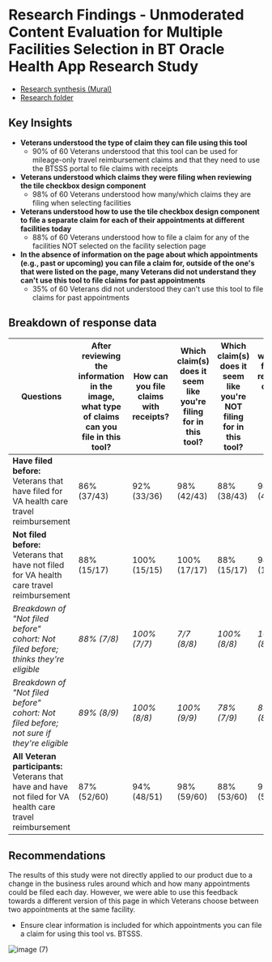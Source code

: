 # Research Findings - Unmoderated Content Evaluation for Multiple Facilities Selection in BT Oracle Health App Research Study

- [Research synthesis (Mural)](https://app.mural.co/t/departmentofveteransaffairs9999/m/departmentofveteransaffairs9999/1715965696451/66115023065835cadd05eeb75a64cb066975362e?showAddTemplatePopup=true)
- [Research folder](https://github.com/department-of-veterans-affairs/va.gov-team/tree/master/products/health-care/checkin/research/2024-04%20Unmoderated%20Content%20Evaluation%20for%20Multiple%20Facilities%20Selection%20in%20BT%20Oracle%20Health%20App)

## Key Insights

- **Veterans understood the type of claim they can file using this tool**
  - 90% of 60 Veterans understood that this tool can be used for mileage-only travel reimbursement claims and that they need to use the BTSSS portal to file claims with receipts
- **Veterans understood which claims they were filing when reviewing the tile checkbox design component**
  - 98% of 60 Veterans understood how many/which claims they are filing when selecting facilities
- **Veterans understood how to use the tile checkbox design component to file a separate claim for each of their appointments at different facilities today**
  - 88% of 60 Veterans  understood how to file a claim for any of the facilities NOT selected on the facility selection page
- **In the absence of information on the page about which appointments (e.g., past or upcoming) you can file a claim for, outside of the one's that were listed on the page, many Veterans did not understand they can't use this tool to file claims for past appointments**
  - 35% of 60 Veterans did not understood they can't use this tool to file claims for past appointments

## Breakdown of response data

| Questions  | After reviewing the information in the image, what type of claims can you file in this tool? | How can you file claims with receipts?  | Which claim(s) does it seem like you're filing for in this tool?  | Which claim(s) does it seem like you're NOT filing for in this tool?   | If you wanted to file your remaining claim(s) later today, how would you do that? | If you wanted to file your remaining claim(s) next week, how would you do that?  | Total |
| ------------- | ------------- | ------------- | ------------- | ------------- | ------------- | ------------- | ------------- |
| **Have filed before:** Veterans that have filed for VA health care travel reimbursement  | 86% (37/43) | 92% (33/36) | 98% (42/43) | 88% (38/43) | 98% (42/43)  | 67% (29/43)  | 88% (221/251)  |
| **Not filed before:** Veterans that have not filed for VA health care travel reimbursement  | 88% (15/17)  | 100% (15/15)  | 100% (17/17) | 88% (15/17)  | 94% (16/17)  | 59% (10/17)  | 88% (88/100) |
| _Breakdown of "Not filed before" cohort: Not filed before; thinks they're eligible_  | _88% (7/8)_  | _100% (7/7)_  | _7/7 (8/8)_  | _100% (8/8)_  | _100% (8/8)_  | _50% (4/8)_  | _89% (42/47)_  |
| _Breakdown of "Not filed before" cohort: Not filed before; not sure if they're eligible_  | _89% (8/9)_  | _100% (8/8)_  | _100% (9/9)_  | _78% (7/9)_  | _89% (8/9)_  | _67% (6/9)_  | _87% (46/53)_  |
| **All Veteran participants:** Veterans that have and have not filed for VA health care travel reimbursement  | 87% (52/60)  | 94% (48/51)  | 98% (59/60)  | 88% (53/60)  | 97% (58/60)  | 65% (39/60)  | 88% (309/351)  |

## Recommendations
The results of this study were not directly applied to our product due to a change in the business rules around which and how many appointments could be filed each day. However, we were able to use this feedback towards a different version of this page in which Veterans choose between two appointments at the same facility. 

- Ensure clear information is included for which appointments you can file a claim for using this tool vs. BTSSS. 

![image (7)](https://github.com/user-attachments/assets/db232eec-e60a-4fdd-aeb3-996bcc1c8446)



